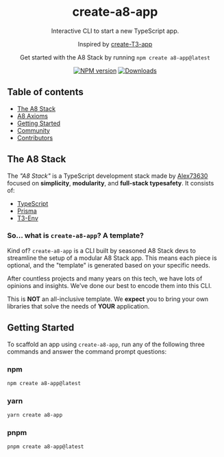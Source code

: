 <h1 align="center">
  create-a8-app
</h1>

<p align="center">
  Interactive CLI to start a new TypeScript app. 
</p>

<p align="center">
Inspired by <a rel="noopener noreferrer" target="_blank" href="https://github.com/t3-oss/create-t3-app">create-T3-app</a>
</p>

<p align="center">
  Get started with the A8 Stack by running <code>npm create a8-app@latest</code>
</p>

<div align="center">

[![NPM version][npm-image]][npm-url]
[![Downloads][downloads-image]][npm-url]

</div>

## Table of contents

-   <a href="#about">The A8 Stack</a>
-   <a href="#axioms">A8 Axioms</a>
-   <a href="#getting-started">Getting Started</a>
-   <a href="#community">Community</a>
-   <a href="#contributors">Contributors</a>

<h2 id="about">The A8 Stack</h2>

The _"A8 Stack"_ is a TypeScript development stack made by [Alex73630](https://twitter.com/alex73630) focused on **simplicity**, **modularity**, and **full-stack typesafety**. It consists of:

-   [TypeScript](https://typescriptlang.org)
-   [Prisma](https://prisma.io)
-   [T3-Env](https://env.t3.gg/)

### So... what is `create-a8-app`? A template?

Kind of? `create-a8-app` is a CLI built by seasoned A8 Stack devs to streamline the setup of a modular A8 Stack app. This means each piece is optional, and the "template" is generated based on your specific needs.

After countless projects and many years on this tech, we have lots of opinions and insights. We’ve done our best to encode them into this CLI.

This is **NOT** an all-inclusive template. We **expect** you to bring your own libraries that solve the needs of **YOUR** application.

<h2 id="getting-started">Getting Started</h2>

To scaffold an app using `create-a8-app`, run any of the following three commands and answer the command prompt questions:

### npm

```bash
npm create a8-app@latest
```

### yarn

```bash
yarn create a8-app
```

### pnpm

```bash
pnpm create a8-app@latest
```


[downloads-image]: https://img.shields.io/npm/dm/create-a8-app?color=364fc7&logoColor=364fc7
[npm-url]: https://www.npmjs.com/package/create-a8-app
[npm-image]: https://img.shields.io/npm/v/create-a8-app?color=0b7285&logoColor=0b7285
